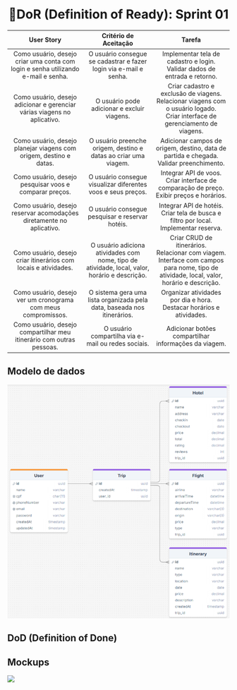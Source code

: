 <h1 style="text-align: center;">📌DoR (Definition of Ready): Sprint 01</h1>

<table>
  <thead>
    <tr align="center">
      <th>User Story</th>
      <th>Critério de Aceitação</th>
      <th>Tarefa</th>
    </tr>
  </thead>
  <tbody>
    <tr align="center">
      <td>Como usuário, desejo criar uma conta com login e senha utilizando e-mail e senha.</td>
      <td>O usuário consegue se cadastrar e fazer login via e-mail e senha.</td>
      <td>Implementar tela de cadastro e login.<br>Validar dados de entrada e retorno.</td>
    </tr>
    <tr align="center">
      <td>Como usuário, desejo adicionar e gerenciar várias viagens no aplicativo.</td>
      <td>O usuário pode adicionar e excluir viagens.</td>
      <td>Criar cadastro e exclusão de viagens.<br>Relacionar viagens com o usuário logado.<br>Criar interface de gerenciamento de viagens.</td>
    </tr>
    <tr align="center">
      <td>Como usuário, desejo planejar viagens com origem, destino e datas.</td>
      <td>O usuário preenche origem, destino e datas ao criar uma viagem.</td>
      <td>Adicionar campos de origem, destino, data de partida e chegada.<br>Validar preenchimento.</td>
    </tr>
    <tr align="center">
      <td>Como usuário, desejo pesquisar voos e comparar preços.</td>
      <td>O usuário consegue visualizar diferentes voos e seus preços.</td>
      <td>Integrar API de voos.<br>Criar interface de comparação de preço.<br>Exibir preços e horários.</td>
    </tr>
    <tr align="center">
      <td>Como usuário, desejo reservar acomodações diretamente no aplicativo.</td>
      <td>O usuário consegue pesquisar e reservar hotéis.</td>
      <td>Integrar API de hotéis.<br>Criar tela de busca e filtro por local.<br>Implementar reserva.</td>
    </tr>
    <tr align="center">
      <td>Como usuário, desejo criar itinerários com locais e atividades.</td>
      <td>O usuário adiciona atividades com nome, tipo de atividade, local, valor, horário e descrição.</td>
      <td>Criar CRUD de itinerários.<br>Relacionar com viagem.<br>Interface com campos para nome, tipo de atividade, local, valor, horário e descrição.</td>
    </tr>
    <tr align="center">
      <td>Como usuário, desejo ver um cronograma com meus compromissos.</td>
      <td>O sistema gera uma lista organizada pela data, baseada nos itinerários.</td>
      <td>Organizar atividades por dia e hora.<br>Destacar horários e atividades.</td>
    </tr>
    <tr align="center">
      <td>Como usuário, desejo compartilhar meu itinerário com outras pessoas.</td>
      <td>O usuário compartilha via e-mail ou redes sociais.</td>
      <td>Adicionar botões compartilhar informações da viagem.</td>
    </tr>
  </tbody>
</table>

<h2>Modelo de dados</h2>
<img src="https://github.com/Ana-Laura-Moratelli/tripWise/blob/main/sprints/sprint01/modelo-de-dados.png">

<h2>DoD (Definition of Done)</h2>

<h2>Mockups</h2>
<img src="https://github.com/Ana-Laura-Moratelli/tripWise/blob/main/sprints/sprint01/mvp.mov">



